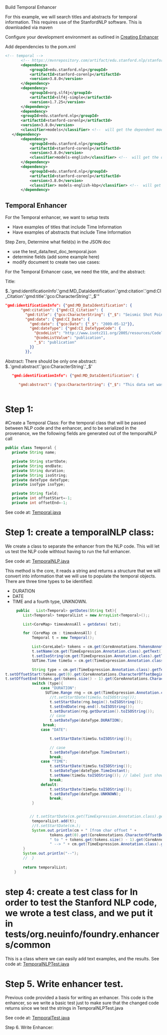 Build Temporal Enhancer

For this example, we will search titles and abstracts for temporal information.
This requires use of the StanfordNLP software. This is downloaded via maven
 

Configure your development environment as outlined in [Creating Enhancer](CreatingEnhancer.md)

Add dependencies to the pom.xml
 ```xml
 <!-- temporal -->
        <!-- https://mvnrepository.com/artifact/edu.stanford.nlp/stanford-corenlp -->
        <dependency>
            <groupId>edu.stanford.nlp</groupId>
            <artifactId>stanford-corenlp</artifactId>
            <version>3.8.0</version>
        </dependency>
        <dependency>
            <groupId>org.slf4j</groupId>
            <artifactId>slf4j-simple</artifactId>
            <version>1.7.25</version>
        </dependency>
        <dependency>
        <groupId>edu.stanford.nlp</groupId>
        <artifactId>stanford-corenlp</artifactId>
        <version>3.8.0</version>
        <classifier>models</classifier> <!--  will get the dependent model jars -->
    </dependency>
        <dependency>
            <groupId>edu.stanford.nlp</groupId>
            <artifactId>stanford-corenlp</artifactId>
            <version>3.8.0</version>
            <classifier>models-english</classifier> <!--  will get the dependent model jars -->
        </dependency>
        <dependency>
            <groupId>edu.stanford.nlp</groupId>
            <artifactId>stanford-corenlp</artifactId>
            <version>3.8.0</version>
            <classifier> models-english-kbp</classifier> <!--  will get the dependent model jars -->
        </dependency>
 ```

Temporal Enhancer
--------------

For the Temporal enhancer, we want to setup tests
* Have examples of titles that include Time Information
* Have examples of abstracts that include Time Information

Step Zero,
Determine what field(s) in the JSON doc
* use the test_data/test_doc_temporal.json
* determine fields
(add some example here)
* modify document to create two use cases:

For the Temporal Enhancer case, we need the title, and the abstract:

Title:

 $..'gmd:identificationInfo'.'gmd:MD_DataIdentification'.'gmd:citation'.'gmd:CI_Citation'.'gmd:title'.'gco:CharacterString'.'_$'"
 ```json
"gmd:identificationInfo": {"gmd:MD_DataIdentification": {
        "gmd:citation": {"gmd:CI_Citation": {
          "gmd:title": {"gco:CharacterString": {"_$": "Seismic Shot Point Navigation Data from the Long Island Shelf acquired during the R/V Endeavor expedition EN370 (2002) "}},
          "gmd:date": {"gmd:CI_Date": {
            "gmd:date": {"gco:Date": {"_$": "2009-05-12"}},
            "gmd:dateType": {"gmd:CI_DateTypeCode": {
              "@codeList": "http://www.isotc211.org/2005/resources/Codelist/gmxCodelists.xml#CI_DateTypeCode",
              "@codeListValue": "publication",
              "_$": "publication"
            }}
          }},     
```   

Abstract:
There should be only one abstract:
$..'gmd:abstract'.'gco:CharacterString'.'_$'

  ```json
     "gmd:identificationInfo": {"gmd:MD_DataIdentification": {

        "gmd:abstract": {"gco:CharacterString": {"_$": "This data set was acquired with the LDEO Portable HiRes Multi-Channel Seismic system during Endeavor expedition R/V EN370 conducted in 2002 (Chief Scientist: Dr. Gregory Mountain; Investigators: Dr. Gregory Mountain, Dr. Cecilia McHugh, and Dr. Nicholas Christie-Blick). These data files are of ASCII format and include Seismic Shot Point Navigation data that provide the primary seismic navigation source for this cruise. Data were acquired as part of the project: Hi-Res MCS, CHIRP and side-scan sonar study of NY/NJ margins, and funding was provided by NSF grants: OCE01-19019 and OCE02-24767. Test: Data are from 2000 to 2001. and January 1999 to December 1999"}},
    
```   



# Step 1:

#Create a Temporal Class:
For the temporal class that will be passed between NLP code and the enhancer, and to be
serialized in the provenance, we the following fields are generated out of the 
temporalNLP call

 ```java
public class Temporal {
    private String name;

    private String startDate;
    private String endDate;
    private String duration;
    private String isoString;
    private dateType dateType;
    private isoType isoType;

    private String field;
    private int offsetStart=-1;
    private int offsetEnd=-1;
 ```        
See code at: [Temporal.java](../src/main/java/org/neuinfo/foundry/enhancers/common/Temporal.java)

# Step 1: create a temporalNLP class:
We create a class to separate the enhancer from the NLP code. This will let us test the NLP code withtout
having to run the full enhancer.

See code at: [TemporalNLP.java](../src/main/java/org/neuinfo/foundry/enhancers/common/TemporalNLP.java)

This method is the core, it reads a string and returns a structure that we will convert into information 
that we will use to populate the temporal objects.
There are three time types to be identified:
* DURATION
* DATE
* TIME
and a fourth type, UNKNOWN.


```java
     public   List<Temporal> getDates(String txt){
        List<Temporal> temporalList = new ArrayList<Temporal>();;

        List<CoreMap> timexAnnsAll = getdates( txt);

        for (CoreMap cm : timexAnnsAll) {
            Temporal t = new Temporal();

            List<CoreLabel> tokens = cm.get(CoreAnnotations.TokensAnnotation.class);
            t.setName(cm.get(TimeExpression.Annotation.class).getText());
            t.setIsoString(cm.get(TimeExpression.Annotation.class).getTemporal().toISOString());
            SUTime.Time timeSu = cm.get(TimeExpression.Annotation.class).getTemporal().getTime();

            String type = cm.get(TimeExpression.Annotation.class).getTemporal().getTimexType().toString();
t.setOffsetStart(tokens.get(0).get(CoreAnnotations.CharacterOffsetBeginAnnotation.class));
t.setOffsetEnd(tokens.get(tokens.size() - 1).get(CoreAnnotations.CharacterOffsetEndAnnotation.class));
            switch (type){
                case "DURATION":
                  SUTime.Range rng = cm.get(TimeExpression.Annotation.class).getTemporal().getRange();
                    //t.setStartDate(timeSu.toISOString());
                    t.setStartDate(rng.begin().toISOString());
                    t.setEndDate(rng.end().toISOString());
                    t.setDuration(rng.getDuration().toISOString());
                    // case
                    t.setDateType(dateType.DURATION);
                 break;
                case "DATE":

                    t.setStartDate(timeSu.toISOString());

                    // case
                    t.setDateType(dateType.TimeInstant);
                    break;
                case "TIME":
                    t.setStartDate(timeSu.toISOString());
                    t.setDateType(dateType.TimeInstant);
                    t.setName(timeSu.toISOString()); // label just shows time, and no date
                    break;
                default:
                    t.setStartDate(timeSu.toISOString());
                    t.setDateType(dateType.UNKNOWN);
                    break;
            }


           // t.setStartDate(cm.get(TimeExpression.Annotation.class).getTemporal().getTime().getJodaTimeInstant() );
            temporalList.add(t);
            //t.setStartDate(cm.);
            System.out.println(cm + " [from char offset " +
                    tokens.get(0).get(CoreAnnotations.CharacterOffsetBeginAnnotation.class) +
                    " to " + tokens.get(tokens.size() - 1).get(CoreAnnotations.CharacterOffsetEndAnnotation.class) + ']' +
                    " --> " + cm.get(TimeExpression.Annotation.class).getTemporal());
        }
        System.out.println("--");
        //  }
    
        return temporalList;
    }
```
    
# step 4: create a test class for In order to test the Stanford NLP code, we wrote a test class, and we put it in tests/org.neuinfo/foundry.enhancers/common

This is a class where we can easily add text examples, and the results.
See code at: [TemporalNLPTest.java](../src/test/java/org/neuinfo/foundry/enhancers/common/TemporalNLPTest.java)

# Step 5. Write enhancer test.
Previous code provided a basis for writing an enhancer. 
This code is the enhancer, so we write a basic test just to make sure that the changed code returns
since we test the strings in TemporalNLPTest.java


See code at: [TemporalTest.java](../src/test/java/org/neuinfo/foundry/enhancers/TemporalTest.java)

                                
Step 6. Write Enhancer:
                                
                                  